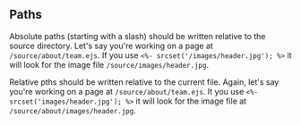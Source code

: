 ## Paths

Absolute paths (starting with a slash) should be written relative to the source directory. Let's say you're working on a page at `/source/about/team.ejs`. If you use ```<%- srcset('/images/header.jpg'); %>``` it will look for the image file `/source/images/header.jpg`.

Relative pths should be written relative to the current file. Again, let's say you're working on a page at `/source/about/team.ejs`. It you use ```<%- srcset('images/header.jpg'); %>``` it will look for the image file at `/source/about/images/header.jpg`.
